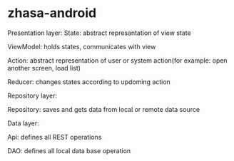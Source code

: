 # zhasa-android
Presentation layer:
  State: abstract represantation of view state
  
  ViewModel: holds states, communicates with view
  
  Action: abstract representation of user or system action(for example: open another screen, load list)
  
  Reducer: changes states according to updoming action

Repository layer:
  
  Repository: saves and gets data from local or remote data source
  
Data layer:
  
  Api: defines all REST operations
  
  DAO: defines all local data base operation
  
